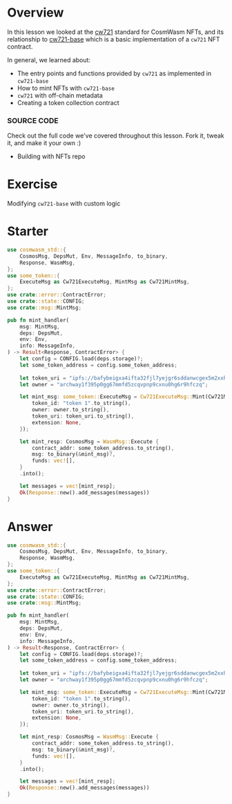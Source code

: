 <!---
Course: 2 
Lesson: 1
Exercise: 6 (Summary)

Filename: lib.rs
-->

# Overview

In this lesson we looked at the [cw721](https://github.com/CosmWasm/cw-nfts/blob/main/packages/cw721/README.md) standard for CosmWasm NFTs, and its relationship to [cw721-base](https://crates.io/crates/cw721-base) which is a basic implementation of a `cw721` NFT contract.

In general, we learned about:

- The entry points and functions provided by `cw721` as implemented in `cw721-base`
- How to mint NFTs with `cw721-base`
- `cw721` with off-chain metadata
- Creating a token collection contract

### **SOURCE CODE**
Check out the full code we've covered throughout this lesson. Fork it, tweak it, and make it your own :)
- <ExternalLink href="https://github.com/phi-labs-ltd/area-52-courses/">Building with NFTs repo</ExternalLink>

<!--- NEXT UP: -->
# Exercise

Modifying `cw721-base` with custom logic

# Starter

```rs
use cosmwasm_std::{
    CosmosMsg, DepsMut, Env, MessageInfo, to_binary, 
    Response, WasmMsg,
};
use some_token::{
    ExecuteMsg as Cw721ExecuteMsg, MintMsg as Cw721MintMsg,
};
use crate::error::ContractError;
use crate::state::CONFIG;
use crate::msg::MintMsg;

pub fn mint_handler(
    msg: MintMsg,
    deps: DepsMut,
    env: Env,
    info: MessageInfo,
) -> Result<Response, ContractError> {
    let config = CONFIG.load(deps.storage)?;
    let some_token_address = config.some_token_address;
    
    let token_uri = "ipfs://bafybeigxa4ifta32fjl7yejgr6sddanwcgex5m2xxhatjzpms4iwh5bcvm/ascended.json";
    let owner = "archway1f395p0gg67mmfd5zcqvpnp9cxnu0hg6r9hfczq";

    let mint_msg: some_token::ExecuteMsg = Cw721ExecuteMsg::Mint(Cw721MintMsg {
        token_id: "token 1".to_string(),
        owner: owner.to_string(),
        token_uri: token_uri.to_string(),
        extension: None,
    });

    let mint_resp: CosmosMsg = WasmMsg::Execute {
        contract_addr: some_token_address.to_string(),
        msg: to_binary(&mint_msg)?,
        funds: vec![],
    }
    .into();

    let messages = vec![mint_resp];
    Ok(Response::new().add_messages(messages))
}
```

# Answer

```rs
use cosmwasm_std::{
    CosmosMsg, DepsMut, Env, MessageInfo, to_binary, 
    Response, WasmMsg,
};
use some_token::{
    ExecuteMsg as Cw721ExecuteMsg, MintMsg as Cw721MintMsg,
};
use crate::error::ContractError;
use crate::state::CONFIG;
use crate::msg::MintMsg;

pub fn mint_handler(
    msg: MintMsg,
    deps: DepsMut,
    env: Env,
    info: MessageInfo,
) -> Result<Response, ContractError> {
    let config = CONFIG.load(deps.storage)?;
    let some_token_address = config.some_token_address;
    
    let token_uri = "ipfs://bafybeigxa4ifta32fjl7yejgr6sddanwcgex5m2xxhatjzpms4iwh5bcvm/ascended.json";
    let owner = "archway1f395p0gg67mmfd5zcqvpnp9cxnu0hg6r9hfczq";

    let mint_msg: some_token::ExecuteMsg = Cw721ExecuteMsg::Mint(Cw721MintMsg {
        token_id: "token 1".to_string(),
        owner: owner.to_string(),
        token_uri: token_uri.to_string(),
        extension: None,
    });

    let mint_resp: CosmosMsg = WasmMsg::Execute {
        contract_addr: some_token_address.to_string(),
        msg: to_binary(&mint_msg)?,
        funds: vec![],
    }
    .into();

    let messages = vec![mint_resp];
    Ok(Response::new().add_messages(messages))
}
```